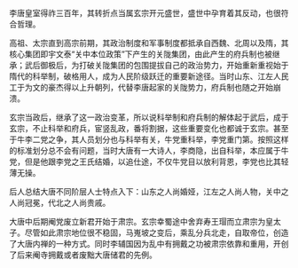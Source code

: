 李唐皇室得祚三百年，其转折点当属玄宗开元盛世，盛世中孕育着其反动，也很符合哲理。

高祖、太宗直到高宗前期，其政治制度和军事制度都抵承自西魏、北周以及隋，其核心集团即宇文泰“关中本位政策”下产生的关陇集团，由此产生的府兵制也被继承；武后御极后，为打破关陇集团的包围提拔自己的政治势力，开始重新重视始于隋代的科举制，破格用人，成为人民阶级跃迁的重要新途径。当时山东、江左人民工于为文的豪杰得以上升朝列，代替李唐起家的关陇势力，府兵制也随之开始崩溃。

玄宗当政后，继承了这一政治变革，所以说科举制和府兵制的解体起于武后，成于玄宗，不止科举和府兵，宦竖乱政，番将割据，这些重要变化也都诚于玄宗。甚至于牛李二党之争，其人员划分也与科举有关，牛党重科举，李党重门第。按照这样的标准划分总不会有问题，当时大唐有一大诗人，李商隐，出自科举，本应属于牛党，但是他跟李党之王氏结婚，以追仕途，不仅牛党目以放利背恩，李党也比其轻薄无操。

后人总结大唐不同阶层人士特点入下：山东之人尚婚娅，江左之人尚人物，关中之人尚冠冕，代北之人尚贵戚。

大唐中后期阉党废立新君开始于肃宗。玄宗幸蜀途中舍弃寿王瑁而立肃宗为皇太子。尽管如此肃宗地位很不稳固，马嵬坡之变后，乘乱分兵北走，自取帝位，创造了大唐内禅的一种方式。同时李辅国因为乱中有拥戴之功被肃宗依靠和重用，开创了后来阉寺拥戴或者废黜大唐储君的先例。